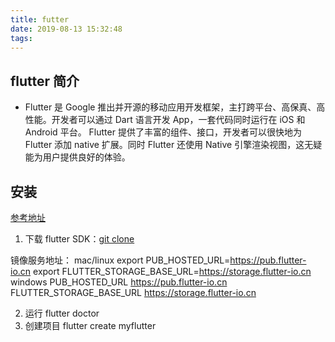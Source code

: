 ```yaml
---
title: futter
date: 2019-08-13 15:32:48
tags:
---
```


## flutter 简介

- Flutter 是 Google 推出并开源的移动应用开发框架，主打跨平台、高保真、高性能。开发者可以通过 Dart 语言开发 App，一套代码同时运行在 iOS 和 Android 平台。 Flutter 提供了丰富的组件、接口，开发者可以很快地为 Flutter 添加 native 扩展。同时 Flutter 还使用 Native 引擎渲染视图，这无疑能为用户提供良好的体验。
  <!-- more -->

## 安装

[参考地址](https://book.flutterchina.club/chapter1/install_flutter.html)

1. 下载 flutter SDK：[git clone](https://github.com/flutter/flutter.git)

镜像服务地址：
mac/linux
export PUB_HOSTED_URL=https://pub.flutter-io.cn
export FLUTTER_STORAGE_BASE_URL=https://storage.flutter-io.cn
windows
PUB_HOSTED_URL https://pub.flutter-io.cn
FLUTTER_STORAGE_BASE_URL https://storage.flutter-io.cn

2. 运行 flutter doctor
3. 创建项目 flutter create myflutter
